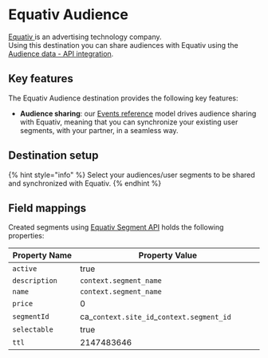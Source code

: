 # Equativ Audience

[Equativ ](https://equativ.com/)is an advertising technology company.\
Using this destination you can share audiences with Equativ using the [Audience data - API integration](https://help.smartadserver.com/s/article/Audience-data-API-integration-v2).

## Key features

The Equativ Audience destination provides the following key features:

* **Audience sharing**: our [Events reference](https://community.commandersact.com/platform-x/developers/tracking/events-reference) model drives audience sharing with Equativ, meaning that you can synchronize your existing user segments, with your partner, in a seamless way.

## Destination setup

{% hint style="info" %}
Select your audiences/user segments to be shared and synchronized with Equativ.
{% endhint %}

## Field mappings

Created segments using [Equativ Segment API](https://datasync-eu.smartadserverapis.com/swagger/v2/index.html#/Segments/post\_segmentproviders\_\_segmentProviderId\_\_segments) holds the following properties:

<table><thead><tr><th width="188">Property Name</th><th width="466">Property Value</th></tr></thead><tbody><tr><td><code>active</code></td><td>true</td></tr><tr><td><code>description</code></td><td><code>context.segment_name</code></td></tr><tr><td><code>name</code></td><td><code>context.segment_name</code></td></tr><tr><td><code>price</code></td><td>0</td></tr><tr><td><code>segmentId</code></td><td>ca_<code>context.site_id</code>_<code>context.segment_id</code></td></tr><tr><td><code>selectable</code></td><td>true</td></tr><tr><td><code>ttl</code></td><td>2147483646</td></tr></tbody></table>

